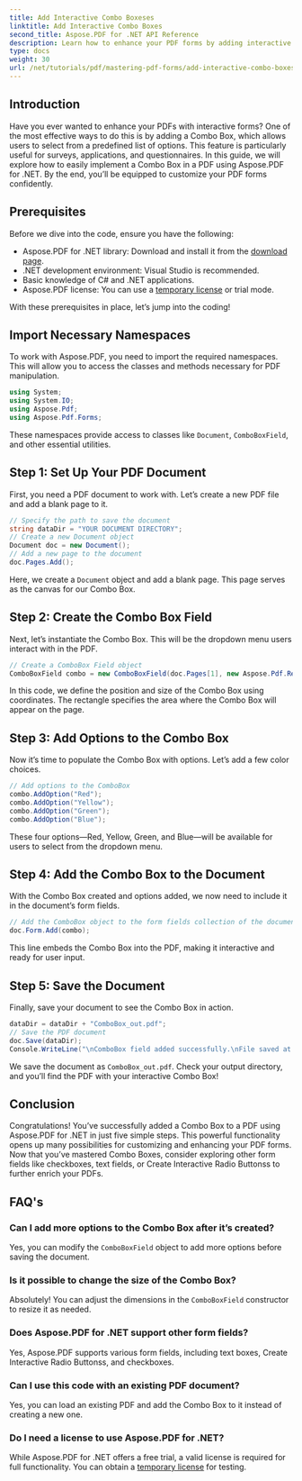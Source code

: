 ```yaml
---
title: Add Interactive Combo Boxeses
linktitle: Add Interactive Combo Boxes
second_title: Aspose.PDF for .NET API Reference
description: Learn how to enhance your PDF forms by adding interactive Combo Boxes with Aspose.PDF for .NET. This step-by-step guide covers everything from setting up your document to saving your PDF with user-friendly dropdown options.
type: docs
weight: 30
url: /net/tutorials/pdf/mastering-pdf-forms/add-interactive-combo-boxes/
---
```

## Introduction

Have you ever wanted to enhance your PDFs with interactive forms? One of the most effective ways to do this is by adding a Combo Box, which allows users to select from a predefined list of options. This feature is particularly useful for surveys, applications, and questionnaires. In this guide, we will explore how to easily implement a Combo Box in a PDF using Aspose.PDF for .NET. By the end, you’ll be equipped to customize your PDF forms confidently.

## Prerequisites

Before we dive into the code, ensure you have the following:

- Aspose.PDF for .NET library: Download and install it from the [download page](https://releases.aspose.com/pdf/net/).
- .NET development environment: Visual Studio is recommended.
- Basic knowledge of C# and .NET applications.
- Aspose.PDF license: You can use a [temporary license](https://purchase.aspose.com/temporary-license/) or trial mode.

With these prerequisites in place, let’s jump into the coding!

## Import Necessary Namespaces

To work with Aspose.PDF, you need to import the required namespaces. This will allow you to access the classes and methods necessary for PDF manipulation.

```csharp
using System;
using System.IO;
using Aspose.Pdf;
using Aspose.Pdf.Forms;
```

These namespaces provide access to classes like `Document`, `ComboBoxField`, and other essential utilities.

## Step 1: Set Up Your PDF Document

First, you need a PDF document to work with. Let’s create a new PDF file and add a blank page to it.

```csharp
// Specify the path to save the document
string dataDir = "YOUR DOCUMENT DIRECTORY";
// Create a new Document object
Document doc = new Document();
// Add a new page to the document
doc.Pages.Add();
```

Here, we create a `Document` object and add a blank page. This page serves as the canvas for our Combo Box.

## Step 2: Create the Combo Box Field

Next, let’s instantiate the Combo Box. This will be the dropdown menu users interact with in the PDF.

```csharp
// Create a ComboBox Field object
ComboBoxField combo = new ComboBoxField(doc.Pages[1], new Aspose.Pdf.Rectangle(100, 600, 150, 616));
```

In this code, we define the position and size of the Combo Box using coordinates. The rectangle specifies the area where the Combo Box will appear on the page.

## Step 3: Add Options to the Combo Box

Now it’s time to populate the Combo Box with options. Let’s add a few color choices.

```csharp
// Add options to the ComboBox
combo.AddOption("Red");
combo.AddOption("Yellow");
combo.AddOption("Green");
combo.AddOption("Blue");
```

These four options—Red, Yellow, Green, and Blue—will be available for users to select from the dropdown menu.

## Step 4: Add the Combo Box to the Document

With the Combo Box created and options added, we now need to include it in the document’s form fields.

```csharp
// Add the ComboBox object to the form fields collection of the document
doc.Form.Add(combo);
```

This line embeds the Combo Box into the PDF, making it interactive and ready for user input.

## Step 5: Save the Document

Finally, save your document to see the Combo Box in action.

```csharp
dataDir = dataDir + "ComboBox_out.pdf";
// Save the PDF document
doc.Save(dataDir);
Console.WriteLine("\nComboBox field added successfully.\nFile saved at " + dataDir);
```

We save the document as `ComboBox_out.pdf`. Check your output directory, and you’ll find the PDF with your interactive Combo Box!

## Conclusion

Congratulations! You’ve successfully added a Combo Box to a PDF using Aspose.PDF for .NET in just five simple steps. This powerful functionality opens up many possibilities for customizing and enhancing your PDF forms. Now that you’ve mastered Combo Boxes, consider exploring other form fields like checkboxes, text fields, or Create Interactive Radio Buttonss to further enrich your PDFs.

## FAQ's

### Can I add more options to the Combo Box after it’s created?
Yes, you can modify the `ComboBoxField` object to add more options before saving the document.

### Is it possible to change the size of the Combo Box?
Absolutely! You can adjust the dimensions in the `ComboBoxField` constructor to resize it as needed.

### Does Aspose.PDF for .NET support other form fields?
Yes, Aspose.PDF supports various form fields, including text boxes, Create Interactive Radio Buttonss, and checkboxes.

### Can I use this code with an existing PDF document?
Yes, you can load an existing PDF and add the Combo Box to it instead of creating a new one.

### Do I need a license to use Aspose.PDF for .NET?
While Aspose.PDF for .NET offers a free trial, a valid license is required for full functionality. You can obtain a [temporary license](https://purchase.aspose.com/temporary-license/) for testing.